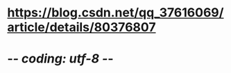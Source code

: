 # https://blog.csdn.net/qq_37616069/article/details/80376807

# -*- coding: utf-8 -*-
<!-- import scrapy
 
 
 
class Renren2Spider(scrapy.Spider):
    name = "renren2"
    allowed_domains = ["renren.com"]
    start_urls = (
        "http://www.renren.com/PLogin.do",
    )
 
    # 处理start_urls里的登录url的响应内容，提取登陆需要的参数（如果需要的话)
    def parse(self, response):
        # 提取登陆需要的参数
        #_xsrf = response.xpath("//_xsrf").extract()[0]
 
        # 发送请求参数，并调用指定回调函数处理
        yield scrapy.FormRequest.from_response(
                response,
                formdata = {"email" : "mr_mao_hacker@163.com", "password" : "axxxxxxxe"},#, "_xsrf" = _xsrf},
                callback = self.parse_page
            )
 
    # 获取登录成功状态，访问需要登录后才能访问的页面
    def parse_page(self, response):
        url = "http://www.renren.com/422167102/profile"
        yield scrapy.Request(url, callback = self.parse_newpage)
 
    # 处理响应内容
    def parse_newpage(self, response):
        with open("xiao.html", "w") as filename:
            filename.write(response.body) -->
